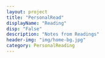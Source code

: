 ```yaml
---
layout: project
title: "PersonalRead"
displayName: "Reading"
disp: "False"
description: "Notes from Readings"
header-img: "img/home-bg.jpg"
category: PersonalReading
---
```

